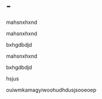 # -
mahsnxhxnd

mahsnxhxnd

bxhgdbdjd

mahsnxhxnd

bxhgdbdjd

hsjus

ouiwmkamagyiwoohudhdusjsooeoep
